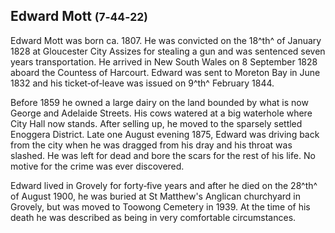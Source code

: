## Edward Mott <small>(7‑44‑22)</small>

Edward Mott was born ca. 1807. He was convicted on the 18^th^ of January 1828 at Gloucester City Assizes for stealing a gun and was sentenced seven years transportation. He arrived in New South Wales on 8 September 1828 aboard the Countess of Harcourt. Edward was sent to Moreton Bay in June 1832 and his ticket‑of‑leave was issued on 9^th^ February 1844. 

Before 1859 he owned a large dairy on the land bounded by what is now George and Adelaide Streets. His cows watered at a big waterhole where City Hall now stands. After selling up, he moved to the sparsely settled Enoggera District. Late one August evening 1875, Edward was driving back from the city when he was dragged from his dray and his throat was slashed. He was left for dead and bore the scars for the rest of his life. No motive for the crime was ever discovered. 

Edward lived in Grovely for forty‑five years and after he died on the 28^th^ of August 1900, he was buried at St Matthew's Anglican churchyard in Grovely, but was moved to Toowong Cemetery in 1939. At the time of his death he was described as being in very comfortable circumstances.
